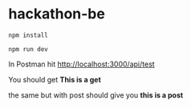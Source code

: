 # hackathon-be

`npm install`

`npm run dev`

In Postman hit [http://localhost:3000/api/test](http://localhost:3000/api/test) 

You should get __This is a get__

the same but with post should give you __this is a post__
